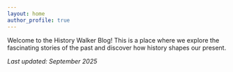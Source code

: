 ```yaml
---
layout: home
author_profile: true
---
```


Welcome to the History Walker Blog! This is a place where we explore the fascinating stories of the past and discover how history shapes our present.

*Last updated: September 2025*